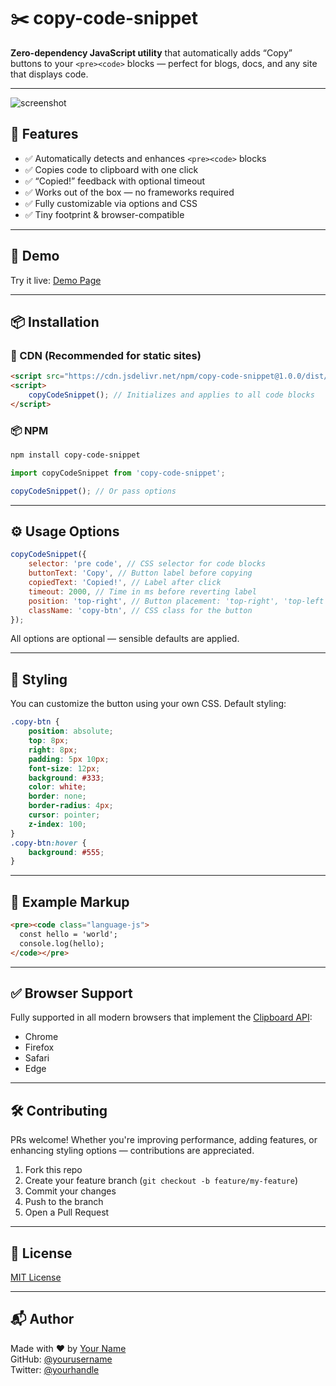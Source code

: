 # ✂️ copy-code-snippet

**Zero-dependency JavaScript utility** that automatically adds “Copy” buttons to your `<pre><code>` blocks — perfect for blogs, docs, and any site that displays code.

---

![screenshot](https://your-screenshot-url-if-available.png)

## 🚀 Features

-   ✅ Automatically detects and enhances `<pre><code>` blocks
-   ✅ Copies code to clipboard with one click
-   ✅ “Copied!” feedback with optional timeout
-   ✅ Works out of the box — no frameworks required
-   ✅ Fully customizable via options and CSS
-   ✅ Tiny footprint & browser-compatible

---

## 🧪 Demo

Try it live: [Demo Page](https://your-demo-url.com)

---

## 📦 Installation

### 🔗 CDN (Recommended for static sites)

```html
<script src="https://cdn.jsdelivr.net/npm/copy-code-snippet@1.0.0/dist/copy-code-snippet.min.js"></script>
<script>
    copyCodeSnippet(); // Initializes and applies to all code blocks
</script>
```

### 📦 NPM

```bash
npm install copy-code-snippet
```

```js
import copyCodeSnippet from 'copy-code-snippet';

copyCodeSnippet(); // Or pass options
```

---

## ⚙️ Usage Options

```js
copyCodeSnippet({
    selector: 'pre code', // CSS selector for code blocks
    buttonText: 'Copy', // Button label before copying
    copiedText: 'Copied!', // Label after click
    timeout: 2000, // Time in ms before reverting label
    position: 'top-right', // Button placement: 'top-right', 'top-left'
    className: 'copy-btn', // CSS class for the button
});
```

All options are optional — sensible defaults are applied.

---

## 🎨 Styling

You can customize the button using your own CSS. Default styling:

```css
.copy-btn {
    position: absolute;
    top: 8px;
    right: 8px;
    padding: 5px 10px;
    font-size: 12px;
    background: #333;
    color: white;
    border: none;
    border-radius: 4px;
    cursor: pointer;
    z-index: 100;
}
.copy-btn:hover {
    background: #555;
}
```

---

## 🧩 Example Markup

```html
<pre><code class="language-js">
  const hello = 'world';
  console.log(hello);
</code></pre>
```

---

## ✅ Browser Support

Fully supported in all modern browsers that implement the [Clipboard API](https://developer.mozilla.org/en-US/docs/Web/API/Clipboard_API):

-   Chrome
-   Firefox
-   Safari
-   Edge

---

## 🛠 Contributing

PRs welcome! Whether you're improving performance, adding features, or enhancing styling options — contributions are appreciated.

1. Fork this repo
2. Create your feature branch (`git checkout -b feature/my-feature`)
3. Commit your changes
4. Push to the branch
5. Open a Pull Request

---

## 📄 License

[MIT License](./LICENSE)

---

## 📬 Author

Made with ❤️ by [Your Name](https://yourwebsite.com)  
GitHub: [@yourusername](https://github.com/yourusername)  
Twitter: [@yourhandle](https://twitter.com/yourhandle)
